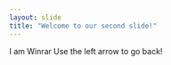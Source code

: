 ```yaml
---
layout: slide
title: "Welcome to our second slide!"
---
```

I am Winrar
Use the left arrow to go back!
